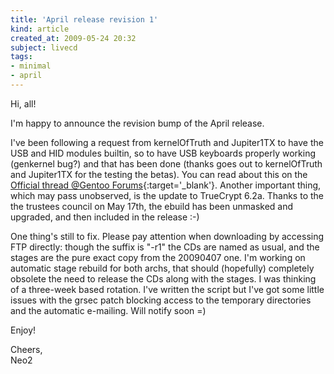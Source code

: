 ```yaml
---
title: 'April release revision 1'
kind: article
created_at: 2009-05-24 20:32
subject: livecd
tags:
- minimal
- april
---
```

Hi, all!

I'm happy to announce the revision bump of the April release.

I've been following a request from kernelOfTruth and Jupiter1TX to have the USB and HID modules builtin, so to have USB keyboards properly working (genkernel bug?) and that has been done (thanks goes out to kernelOfTruth and Jupiter1TX for the testing the betas). You can read about this on the [Official thread @Gentoo Forums](http://forums.gentoo.org/viewtopic-t-841256.html){:target='_blank'}.
Another important thing, which may pass unobserved, is the update to TrueCrypt 6.2a. Thanks to the the trustees council on May 17th, the ebuild has been unmasked and upgraded, and then included in the release :-)

<!--MORE-->

One thing's still to fix. Please pay attention when downloading by accessing FTP directly: though the suffix is "-r1" the CDs are named as usual, and the stages are the pure exact copy from the 20090407 one. I'm working on automatic stage rebuild for both archs, that should (hopefully) completely obsolete the need to release the CDs along with the stages. I was thinking of a three-week based rotation. I've written the script but I've got some little issues with the grsec patch blocking access to the temporary directories and the automatic e-mailing. Will notify soon =)

Enjoy!

Cheers,  
Neo2
